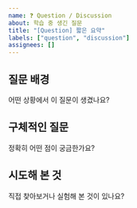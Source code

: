 ```yaml
---
name: ❓ Question / Discussion
about: 학습 중 생긴 질문
title: "[Question] 짧은 요약"
labels: ["question", "discussion"]
assignees: []
---
```


## 질문 배경
어떤 상황에서 이 질문이 생겼나요?

## 구체적인 질문
정확히 어떤 점이 궁금한가요?

## 시도해 본 것
직접 찾아보거나 실험해 본 것이 있나요?
